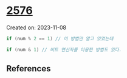 # [2576](https://www.acmicpc.net/problem/2576)
Created on: 2023-11-08

```cpp
if (num % 2 == 1) // 이 방법만 알고 있었는데

if (num & 1) // 비트 연산자를 이용한 방법도 있다.
```

## References


